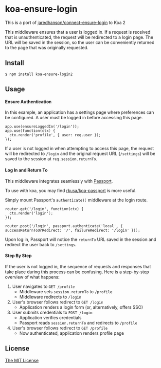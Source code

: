 # koa-ensure-login

This is a port of [jaredhanson/connect-ensure-login](https://raw.githubusercontent.com/jaredhanson/connect-ensure-login) to Koa 2

This middleware ensures that a user is logged in.  If a request is received that
is unauthenticated, the request will be redirected to a login page.  The URL
will be saved in the session, so the user can be conveniently returned to the
page that was originally requested.

## Install

    $ npm install koa-ensure-login2

## Usage

#### Ensure Authentication

In this example, an application has a settings page where preferences can be
configured.  A user must be logged in before accessing this page.

    app.use(ensureLoggedIn('/login'));
    app.use(function(ctx) {
      ctx.render('profile', { user: req.user });
    });
      
If a user is not logged in when attempting to access this page, the request will
be redirected to `/login` and the original request URL (`/settings`) will be
saved to the session at `req.session.returnTo`.

#### Log In and Return To

This middleware integrates seamlessly with [Passport](http://passportjs.org/).

To use with koa, you may find [rkusa/koa-passport](https://github.com/rkusa/koa-passport) is more useful.

Simply mount Passport's `authenticate()` middleware at the login route.

    router.get('/login', function(ctx) {
      ctx.render('login');
    });

    router.post('/login', passport.authenticate('local', { successReturnToOrRedirect: '/', failureRedirect: '/login' }));
    
Upon log in, Passport will notice the `returnTo` URL saved in the session and
redirect the user back to `/settings`.

#### Step By Step

If the user is not logged in, the sequence of requests and responses that take
place during this process can be confusing.  Here is a step-by-step overview of
what happens:

1. User navigates to `GET /profile`
    - Middleware sets `session.returnTo` to `/profile`
    - Middleware redirects to `/login`
2. User's browser follows redirect to `GET /login`
    - Application renders a login form (or, alternatively, offers SSO)
3. User submits credentials to `POST /login`
    - Application verifies credentials
    - Passport reads `session.returnTo` and redirects to `/profile`
4. User's browser follows redirect to `GET /profile`
    - Now authenticated, application renders profile page

## License

[The MIT License](http://opensource.org/licenses/MIT)
